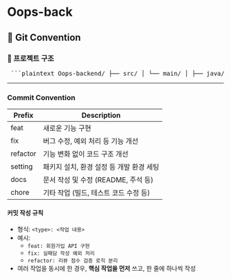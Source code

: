# Oops-back
## 📠 Git Convention

### 📁 프로젝트 구조
<pre> ```plaintext Oops-backend/ ├── src/ │ └── main/ │ ├── java/Oops/backend/ │ │ ├── auth/ │ │ ├── common/ │ │ ├── config/ │ │ ├── domain/ │ │ └── ... │ └── resources/ │ ├── application.yml │ ├── application-dev.yml │ ├── application-local.yml ``` </pre>


---

### Commit Convention

| Prefix   | Description                                     |
|----------|-------------------------------------------------|
| feat     | 새로운 기능 구현                                  |
| fix      | 버그 수정, 예외 처리 등 기능 개선                    |
| refactor | 기능 변화 없이 코드 구조 개선                        |
| setting  | 패키지 설치, 환경 설정 등 개발 환경 세팅               |
| docs     | 문서 작성 및 수정 (README, 주석 등)                |
| chore    | 기타 작업 (빌드, 테스트 코드 수정 등)               |

#### 커밋 작성 규칙

- 형식: `<type>: <작업 내용>`
- 예시:
  - `feat: 회원가입 API 구현`
  - `fix: 실패담 작성 예외 처리`
  - `refactor: 리뷰 점수 검증 로직 분리`
- 여러 작업을 동시에 한 경우, **핵심 작업을 먼저** 쓰고, 한 줄에 하나씩 작성
